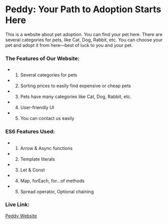 # Peddy: Your Path to Adoption Starts Here

This is a website about pet adoption. You can find your pet here. There are several categories for pets, like Cat, Dog, Rabbit, etc. You can choose your pet and adopt it from here—best of luck to you and your pet.

### The Features of Our Website:
- 1. Several categories for pets
- 2. Sorting prices to easily find expensive or cheap pets
- 3. Pets have many categories like Cat, Dog, Rabbit, etc.
- 4. User-friendly UI
- 5. You can contact us easily

### ES6 Features Used:
- 1. Arrow & Async functions
- 2. Template literals
- 3. Let & Const
- 4. Map, forEach, for...of methods
- 5. Spread operator, Optional chaining

### Live Link:
[Peddy Website](https://peddylukmanxpert.netlify.app/)
